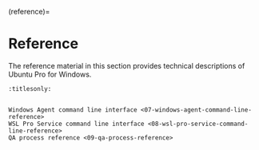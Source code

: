(reference)=

# Reference

The reference material in this section provides technical descriptions of Ubuntu Pro for Windows.

```{toctree}
:titlesonly:


Windows Agent command line interface <07-windows-agent-command-line-reference>
WSL Pro Service command line interface <08-wsl-pro-service-command-line-reference>
QA process reference <09-qa-process-reference>
```